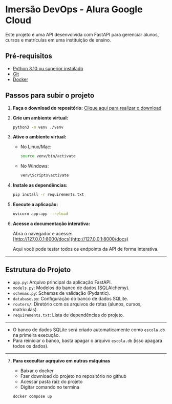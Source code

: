 # Imersão DevOps - Alura Google Cloud

Este projeto é uma API desenvolvida com FastAPI para gerenciar alunos, cursos e matrículas em uma instituição de ensino.

## Pré-requisitos

- [Python 3.10 ou superior instalado](https://www.python.org/downloads/)
- [Git](https://git-scm.com/downloads)
- [Docker](https://www.docker.com/get-started/)

## Passos para subir o projeto

1. **Faça o download do repositório:**
   [Clique aqui para realizar o download](https://github.com/guilhermeonrails/imersao-devops/archive/refs/heads/main.zip)

2. **Crie um ambiente virtual:**
   ```sh
   python3 -m venv ./venv
   ```

3. **Ative o ambiente virtual:**
   - No Linux/Mac:
     ```sh
     source venv/bin/activate
     ```
   - No Windows:
     ```sh
     venv\Scripts\activate
     ```

4. **Instale as dependências:**
   ```sh
   pip install -r requirements.txt
   ```

5. **Execute a aplicação:**
   ```sh
   uvicorn app:app --reload
   ```

6. **Acesse a documentação interativa:**

   Abra o navegador e acesse:  
   [http://127.0.0.1:8000/docs](http://127.0.0.1:8000/docs)

   Aqui você pode testar todos os endpoints da API de forma interativa.

---

## Estrutura do Projeto

- `app.py`: Arquivo principal da aplicação FastAPI.
- `models.py`: Modelos do banco de dados (SQLAlchemy).
- `schemas.py`: Schemas de validação (Pydantic).
- `database.py`: Configuração do banco de dados SQLite.
- `routers/`: Diretório com os arquivos de rotas (alunos, cursos, matrículas).
- `requirements.txt`: Lista de dependências do projeto.

---

- O banco de dados SQLite será criado automaticamente como `escola.db` na primeira execução.
- Para reiniciar o banco, basta apagar o arquivo `escola.db` (isso apagará todos os dados).

---

7. **Para execultar aqrquivo em outras máquinas**

   - Baixar o docker
   - Fzer download do projeto no repositório no github
   - Acessar pasta raiz do projeto
   - Digitar comando no termina 
   ```sh 
   docker compose up
   ```
